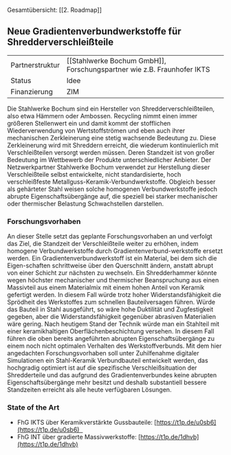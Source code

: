 
Gesamtübersicht: [[2. Roadmap]]
## Neue Gradientenverbundwerkstoffe für Shredderverschleißteile 

|   |   |
|---|---|
|Partnerstruktur|[[Stahlwerke Bochum GmbH]], Forschungspartner wie z.B. Fraunhofer IKTS|
|Status|Idee|
|Finanzierung|ZIM|

Die Stahlwerke Bochum sind ein Hersteller von Shredderverschleißteilen, also etwa Hämmern oder Ambossen. Recycling nimmt einen immer größeren Stellenwert ein und damit kommt der stofflichen Wiederverwendung von Wertstoffströmen und eben auch ihrer mechanischen Zerkleinerung eine stetig wachsende Bedeutung zu. Diese Zerkleinerung wird mit Shreddern erreicht, die wiederum kontinuierlich mit Verschleißteilen versorgt werden müssen. Deren Standzeit ist von großer Bedeutung im Wettbewerb der Produkte unterschiedlicher Anbieter. Der Netzwerkpartner Stahlwerke Bochum verwendet zur Herstellung dieser Verschleißteile selbst entwickelte, nicht standardisierte, hoch verschleißfeste Metallguss-Keramik-Verbundwerkstoffe. Obgleich besser als gehärteter Stahl weisen solche homogenen Verbundwerkstoffe jedoch abrupte Eigenschaftsübergänge auf, die speziell bei starker mechanischer oder thermischer Belastung Schwachstellen darstellen.   

### Forschungsvorhaben 

An dieser Stelle setzt das geplante Forschungsvorhaben an und verfolgt das Ziel, die Standzeit der Verschleißteile weiter zu erhöhen, indem homogene Verbundwerkstoffe durch Gradientenverbund-werkstoffe ersetzt werden. Ein Gradientenverbundwerkstoff ist ein Material, bei dem sich die Eigen-schaften schrittweise über den Querschnitt ändern, anstatt abrupt von einer Schicht zur nächsten zu wechseln. Ein Shredderhammer könnte wegen höchster mechanischer und thermischer Beanspruchung aus einen Massivteil aus einem Materialmix mit einem hohen Anteil von Keramik gefertigt werden. In diesem Fall würde trotz hoher Widerstandsfähigkeit die Sprödheit des Werkstoffes zum schnellen Bauteilversagen führen. Würde das Bauteil in Stahl ausgeführt, so wäre hohe Duktilität und Zugfestigkeit gegeben, aber die Widerstandsfähigkeit gegenüber abrasiven Materialien wäre gering. Nach heutigem Stand der Technik würde man ein Stahlteil mit einer keramikhaltigen Oberflächenbeschichtung versehen. In diesem Fall führen die oben bereits angeführten abrupten Eigenschaftsübergänge zu einem noch nicht optimalen Verhalten des Werkstoffverbunds. Mit dem hier angedachten Forschungsvorhaben soll unter Zuhilfenahme digitaler Simulationen ein Stahl-Keramik Verbundbauteil entwickelt werden, das hochgradig optimiert ist auf die spezifische Verschleißsituation der Shredderteile und das aufgrund des Gradientenverbundes keine abrupten Eigenschaftsübergänge mehr besitzt und deshalb substantiell bessere Standzeiten erreicht als alle heute verfügbaren Lösungen. 

### State of the Art 

* FhG IKTS über Keramikverstärkte Gussbauteile: [https://t1p.de/u0sb6](https://t1p.de/u0sb6)  
* FhG INT über gradierte Massivwerkstoffe: [https://t1p.de/1dhvb](https://t1p.de/1dhvb)